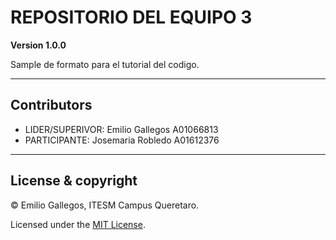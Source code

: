 # REPOSITORIO DEL EQUIPO 3

**Version 1.0.0** 

Sample de formato para el tutorial del codigo.

---

## Contributors

- LIDER/SUPERIVOR: Emilio Gallegos A01066813
- PARTICIPANTE: Josemaria Robledo A01612376
---

## License & copyright

© Emilio Gallegos, ITESM Campus Queretaro.

Licensed under the [MIT License](LICENSE).